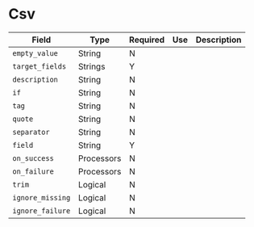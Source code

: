 # Csv

|Field|Type|Required|Use|Description|
|---|---|---|---|---|
|`empty_value`|String|N|||
|`target_fields`|Strings|Y|||
|`description`|String|N|||
|`if`|String|N|||
|`tag`|String|N|||
|`quote`|String|N|||
|`separator`|String|N|||
|`field`|String|Y|||
|`on_success`|Processors|N|||
|`on_failure`|Processors|N|||
|`trim`|Logical|N|||
|`ignore_missing`|Logical|N|||
|`ignore_failure`|Logical|N|||
